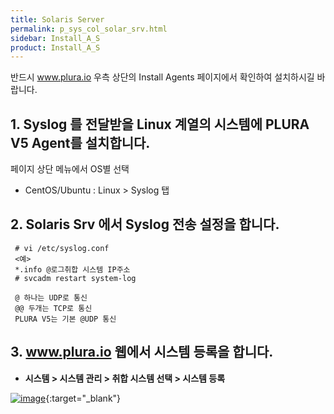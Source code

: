 ```yaml
---
title: Solaris Server
permalink: p_sys_col_solar_srv.html
sidebar: Install_A_S
product: Install_A_S
---
```


반드시 www.plura.io 우측 상단의 Install Agents 페이지에서 확인하여 설치하시길 바랍니다.

## 1. Syslog 를 전달받을 Linux 계열의 시스템에 PLURA V5 Agent를 설치합니다.

페이지 상단 메뉴에서 OS별 선택

 - CentOS/Ubuntu : Linux > Syslog 탭
 

## 2. Solaris Srv 에서 Syslog 전송 설정을 합니다.

     # vi /etc/syslog.conf
     <예>
     *.info @로그취합 시스템 IP주소
     # svcadm restart system-log

     @ 하나는 UDP로 통신
     @@ 두개는 TCP로 통신
     PLURA V5는 기본 @UDP 통신

## 3. www.plura.io 웹에서 시스템 등록을 합니다.
- **시스템 > 시스템 관리 > 취합 시스템 선택 > 시스템 등록**

[![image](/docs/images/Ins_G/Solaris/Solaris_Srv.png)](/docs/images/Ins_G/Solaris/Solaris_Srv.png){:target="_blank"}